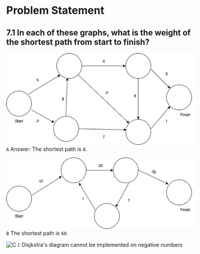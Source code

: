 # Problem Statement

## 7.1 In each of these graphs, what is the weight of the shortest path from start to finish?

![A](../assets/7.1.a_graph.png)
`` A ``
Answer:
The shortest path is `8`.

![B](../assets/7.1.b_graph.png)
`` B ``
The shortest path is `60`.

![C](../assets/7.1c.b_graph.png)
`` C ``
Disjkstra's diagram cannot be implemented on negative numbers